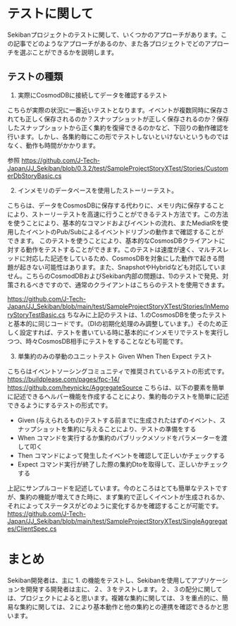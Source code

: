 # テストに関して

Sekibanプロジェクトのテストに関して、いくつかのアプローチがあります。この記事でどのようなアプローチがあるのか、また各プロジェクトでどのアプローチを選ぶことができるかを説明します。

## テストの種類

1. 実際にCosmodDBに接続してデータを確認するテスト

こちらが実際の状況に一番近いテストとなります。イベントが複数同時に保存されても正しく保存されるのか？スナップショットが正しく保存されるのか？保存したスナップショットから正く集約を復帰できるのかなど、下回りの動作確認を行います。しかし、各集約毎にこの形でテストしないといけないというものではなく、動作も時間がかかります。

参照
https://github.com/J-Tech-Japan/JJ_Sekiban/blob/0.3.2/test/SampleProjectStoryXTest/Stories/CustomerDbStoryBasic.cs


2. インメモリのデータベースを使用したストーリーテスト。

こちらは、データをCosmosDBに保存する代わりに、メモリ内に保存することにより、ストーリーテストを高速に行うことができるテスト方法です。この方法を使うことにより、基本的なコマンドおよびイベントの流れ、またMediatRを使用したイベントのPub/Subによるイベントドリブンの動作まで確認することができます。
このテストを使うことにより、基本的なCosmosDBクライアントに対する動作をテストすることができます。このテストは速度が速く、マルチスレッドに対応した記述をしているため、CosmosDBを対象にした動作で起きる問題が起きない可能性はあります。また、SnapshotやHybridなども対応していません。こちらのCosmodDBおよびSekiban内部の問題は、1)のテストで発見、対策されるべきですので、通常のクライアントはこちらのテストを使用できます。

https://github.com/J-Tech-Japan/JJ_Sekiban/blob/main/test/SampleProjectStoryXTest/Stories/InMemoryStoryTestBasic.cs
ちなみに上記のテストは、1.のCosmosDBを使ったテストと基本的に同じコードです。（DIの初期化処理のみ調整しています。）そのため正しく設定すれば、テストを書いている時に基本的にインメモリでテストを実行しつつ、時々CosmosDB相手にテストをすることなども可能です。

3. 単集約のみの挙動のユニットテスト Given When Then Expect テスト

こちらはイベントソーシングコミュニティで推奨されているテストの形式です。
https://buildplease.com/pages/fpc-14/
https://github.com/heynickc/AggregateSource
こちらは、以下の要素を簡単に記述できるヘルパー機能を作成することにより、集約毎のテストを簡単に記述できるようにするテストの形式です。
- Given (与えられるもの)テストする前までに生成されたはずのイベント、スナップショットを集約に与えることにより、テストの準備をする
- When コマンドを実行するか集約のパブリックメソッドをパラメーターを渡して叩く
- Then コマンドによって発生したイベントを確認して正しいかチェックする
- Expect コマンド実行が終了した際の集約Dtoを取得して、正しいかチェックする

上記にサンプルコードを記述しています。今のところはとても簡単なテストですが、集約の機能が増えてきた時に、まず集約で正しくイベントが生成されるか、それによってステータスがどのように変化するかを確認することが可能です。
https://github.com/J-Tech-Japan/JJ_Sekiban/blob/main/test/SampleProjectStoryXTest/SingleAggregates/ClientSpec.cs


# まとめ
Sekiban開発者は、主に 1. の機能をテストし、Sekibanを使用してアプリケーションを開発する開発者は主に、２、３をテストします。２、３の配分に関しては、プロジェクトによると思います。複雑な集約に関しては、３を重点的に、簡易な集約に関しては、２により基本動作と他の集約との連携を確認できるかと思います。



